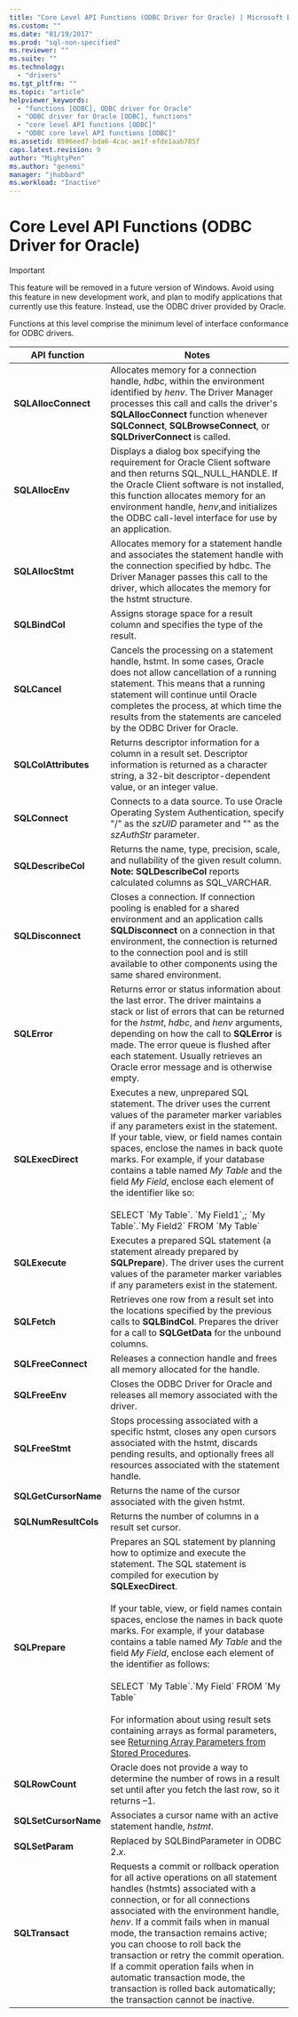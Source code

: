 ```yaml
---
title: "Core Level API Functions (ODBC Driver for Oracle) | Microsoft Docs"
ms.custom: ""
ms.date: "01/19/2017"
ms.prod: "sql-non-specified"
ms.reviewer: ""
ms.suite: ""
ms.technology: 
  - "drivers"
ms.tgt_pltfrm: ""
ms.topic: "article"
helpviewer_keywords: 
  - "functions [ODBC], ODBC driver for Oracle"
  - "ODBC driver for Oracle [ODBC], functions"
  - "core level API functions [ODBC]"
  - "ODBC core level API functions [ODBC]"
ms.assetid: 8596eed7-bda6-4cac-ae1f-efde1aab785f
caps.latest.revision: 9
author: "MightyPen"
ms.author: "genemi"
manager: "jhubbard"
ms.workload: "Inactive"
---
```

# Core Level API Functions (ODBC Driver for Oracle)
> [!IMPORTANT]  
>  This feature will be removed in a future version of Windows. Avoid using this feature in new development work, and plan to modify applications that currently use this feature. Instead, use the ODBC driver provided by Oracle.  
  
 Functions at this level comprise the minimum level of interface conformance for ODBC drivers.  
  
|API function|Notes|  
|------------------|-----------|  
|**SQLAllocConnect**|Allocates memory for a connection handle, *hdbc*, within the environment identified by *henv*. The Driver Manager processes this call and calls the driver's **SQLAllocConnect** function whenever **SQLConnect**, **SQLBrowseConnect**, or **SQLDriverConnect** is called.|  
|**SQLAllocEnv**|Displays a dialog box specifying the requirement for Oracle Client software and then returns SQL_NULL_HANDLE. If the Oracle Client software is not installed, this function allocates memory for an environment handle, *henv*,and initializes the ODBC call-level interface for use by an application.|  
|**SQLAllocStmt**|Allocates memory for a statement handle and associates the statement handle with the connection specified by hdbc. The Driver Manager passes this call to the driver, which allocates the memory for the hstmt structure.|  
|**SQLBindCol**|Assigns storage space for a result column and specifies the type of the result.|  
|**SQLCancel**|Cancels the processing on a statement handle, hstmt. In some cases, Oracle does not allow cancellation of a running statement. This means that a running statement will continue until Oracle completes the process, at which time the results from the statements are canceled by the ODBC Driver for Oracle.|  
|**SQLColAttributes**|Returns descriptor information for a column in a result set. Descriptor information is returned as a character string, a 32-bit descriptor-dependent value, or an integer value.|  
|**SQLConnect**|Connects to a data source. To use Oracle Operating System Authentication, specify "/" as the *szUID* parameter and "" as the *szAuthStr* parameter.|  
|**SQLDescribeCol**|Returns the name, type, precision, scale, and nullability of the given result column. **Note:**  **SQLDescribeCol** reports calculated columns as SQL_VARCHAR.|  
|**SQLDisconnect**|Closes a connection. If connection pooling is enabled for a shared environment and an application calls **SQLDisconnect** on a connection in that environment, the connection is returned to the connection pool and is still available to other components using the same shared environment.|  
|**SQLError**|Returns error or status information about the last error. The driver maintains a stack or list of errors that can be returned for the *hstmt*, *hdbc*, and *henv* arguments, depending on how the call to **SQLError** is made. The error queue is flushed after each statement. Usually retrieves an Oracle error message and is otherwise empty.|  
|**SQLExecDirect**|Executes a new, unprepared SQL statement. The driver uses the current values of the parameter marker variables if any parameters exist in the statement. If your table, view, or field names contain spaces, enclose the names in back quote marks. For example, if your database contains a table named *My Table* and the field *My Field*, enclose each element of the identifier like so:<br /><br /> SELECT \`My Table\`. \`My Field1\`,; \`My Table\`.\`My Field2\` FROM \`My Table`|  
|**SQLExecute**|Executes a prepared SQL statement (a statement already prepared by **SQLPrepare**). The driver uses the current values of the parameter marker variables if any parameters exist in the statement.|  
|**SQLFetch**|Retrieves one row from a result set into the locations specified by the previous calls to **SQLBindCol**. Prepares the driver for a call to **SQLGetData** for the unbound columns.|  
|**SQLFreeConnect**|Releases a connection handle and frees all memory allocated for the handle.|  
|**SQLFreeEnv**|Closes the ODBC Driver for Oracle and releases all memory associated with the driver.|  
|**SQLFreeStmt**|Stops processing associated with a specific hstmt, closes any open cursors associated with the hstmt, discards pending results, and optionally frees all resources associated with the statement handle.|  
|**SQLGetCursorName**|Returns the name of the cursor associated with the given hstmt.|  
|**SQLNumResultCols**|Returns the number of columns in a result set cursor.|  
|**SQLPrepare**|Prepares an SQL statement by planning how to optimize and execute the statement. The SQL statement is compiled for execution by **SQLExecDirect**.<br /><br /> If your table, view, or field names contain spaces, enclose the names in back quote marks. For example, if your database contains a table named *My Table* and the field *My Field*, enclose each element of the identifier as follows:<br /><br /> SELECT \`My Table\`.\`My Field\` FROM \`My Table`<br /><br /> For information about using result sets containing arrays as formal parameters, see [Returning Array Parameters from Stored Procedures](../../odbc/microsoft/returning-array-parameters-from-stored-procedures.md).|  
|**SQLRowCount**|Oracle does not provide a way to determine the number of rows in a result set until after you fetch the last row, so it returns –1.|  
|**SQLSetCursorName**|Associates a cursor name with an active statement handle, *hstmt*.|  
|**SQLSetParam**|Replaced by SQLBindParameter in ODBC 2.*x*.|  
|**SQLTransact**|Requests a commit or rollback operation for all active operations on all statement handles (hstmts) associated with a connection, or for all connections associated with the environment handle, *henv*. If a commit fails when in manual mode, the transaction remains active; you can choose to roll back the transaction or retry the commit operation. If a commit operation fails when in automatic transaction mode, the transaction is rolled back automatically; the transaction cannot be inactive.|
